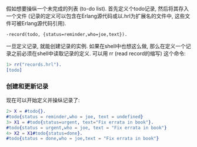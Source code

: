 
假如想要操纵一个未完成的列表 (to-do list). 首先定义个todo记录, 然后将其存入一个文件 (记录的定义可以包含在Erlang源代码或以.hrl为扩展名的文件中, 这些文件可被Erlang源代码引用).

```records.hrl
-record(todo, {status=reminder,who=joe,text}).
```

一旦定义记录, 就能创建记录的实例. 如果在shell中也想这么做, 那么在定义一个记录之前必须在shell中读取记录的定义. 可以用 rr (read record的缩写) 这个命令:

```erl
1> rr("records.hrl").
[todo]
```

### 创建和更新记录

现在可以开始定义并操纵记录了:

```erl
2> X = #todo{}.
#todo{status = reminder,who = joe, text = undefined}
3> X1 = #todo{status=urgent, text="Fix errata in book"}.
#todo{status = urgent,who = joe, text = "Fix errata in book"}
4> X2 = X1#todo{status=done}.
#todo{status = done,who = joe,text = "Fix errata in book"}
```


